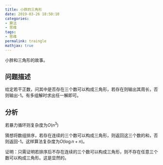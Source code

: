 ```yaml
---
title: 小胖的三角形
date: 2019-03-26 18:50:10
categories:
- 算法
- 思维
tags:
- 思维
permalink: traingle
mathjax: true
---
```


小胖和三角形的故事。
<!--more-->

## 问题描述

给定若干正数，问其中是否存在三个数可以构成三角形，若存在则输出其周长，否则输出-1。有多组解时求出任一解即可。

## 分析

若暴力循环则复杂度为$O(n^3)$

猜想将数组排序，若存在连续的三个数可以构成三角形，则返回这三个数的和，否则返回-1。这样算法复杂度为$O(\log n+n)$。

证明：只需证明若排序后不存在连续的三个数可以构成三角形，则不存在任意三个数可以构成三角形。这是显然的。

